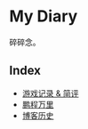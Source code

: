 # My Diary

碎碎念。

## Index

- [游戏记录 & 简评](/diary/game-play)
- [鹏程万里](/diary/roc-fly)
- [博客历史](/diary/blog-history)